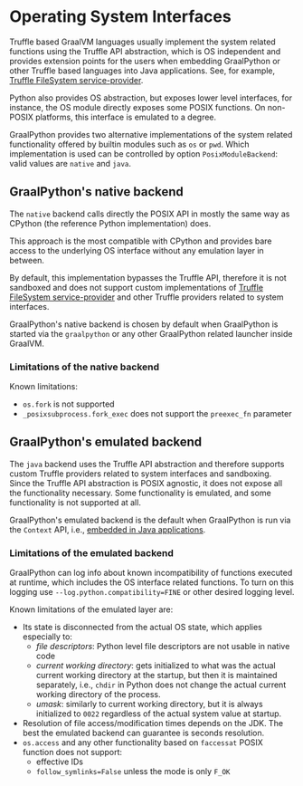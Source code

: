 # Operating System Interfaces

Truffle based GraalVM languages usually implement the system related
functions using the Truffle API abstraction, which is OS independent
and provides extension points for the users when embedding GraalPython
or other Truffle based languages into Java applications. See, for example,
[Truffle FileSystem service-provider](https://www.graalvm.org/truffle/javadoc/org/graalvm/polyglot/io/FileSystem.html).

Python also provides OS abstraction, but exposes lower level interfaces, for instance,
the OS module directly exposes some POSIX functions. On non-POSIX platforms,
this interface is emulated to a degree.

GraalPython provides two alternative implementations of the system related
functionality offered by builtin modules such as `os` or `pwd`.
Which implementation is used can be controlled by option `PosixModuleBackend`:
valid values are `native` and `java`.

## GraalPython's native backend

The `native` backend calls directly the POSIX API in mostly the same way
as CPython (the reference Python implementation) does.

This approach is the most compatible with CPython and provides bare access
to the underlying OS interface without any emulation layer in between.

By default, this implementation bypasses the Truffle API, therefore it is
not sandboxed and does not support custom implementations
of [Truffle FileSystem service-provider](https://www.graalvm.org/truffle/javadoc/org/graalvm/polyglot/io/FileSystem.html)
and other Truffle providers related to system interfaces.

GraalPython's native backend is chosen by default when GraalPython
is started via the `graalpython` or any other GraalPython related
launcher inside GraalVM.

### Limitations of the native backend

Known limitations:

* `os.fork` is not supported
* `_posixsubprocess.fork_exec` does not support the `preexec_fn` parameter

## GraalPython's emulated backend

The `java` backend uses the Truffle API abstraction and therefore supports
custom Truffle providers related to system interfaces and sandboxing.
Since the Truffle API abstraction is POSIX agnostic, it does not expose
all the functionality necessary. Some functionality is emulated, and some
functionality is not supported at all.

GraalPython's emulated backend is the default when GraalPython is run via
the `Context` API, i.e., [embedded in Java applications](https://www.graalvm.org/reference-manual/embed-languages).

### Limitations of the emulated backend

GraalPython can log info about known incompatibility of functions executed at runtime,
which includes the OS interface related functions. To turn on this logging use
`--log.python.compatibility=FINE` or other desired logging level.

Known limitations of the emulated layer are:

* Its state is disconnected from the actual OS state, which applies especially to:
  * *file descriptors*: Python level file descriptors are not usable in native code
  * *current working directory*: gets initialized to what was the actual current working
    directory at the startup, but then it is maintained separately, i.e., `chdir` in Python
    does not change the actual current working directory of the process.
  * *umask*: similarly to current working directory, but it is always initialized
    to `0022` regardless of the actual system value at startup.
* Resolution of file access/modification times depends on the JDK.
  The best the emulated backend can guarantee is seconds resolution.
* `os.access` and any other functionality based on `faccessat` POSIX function does not support:
  * effective IDs
  * `follow_symlinks=False` unless the mode is only `F_OK`